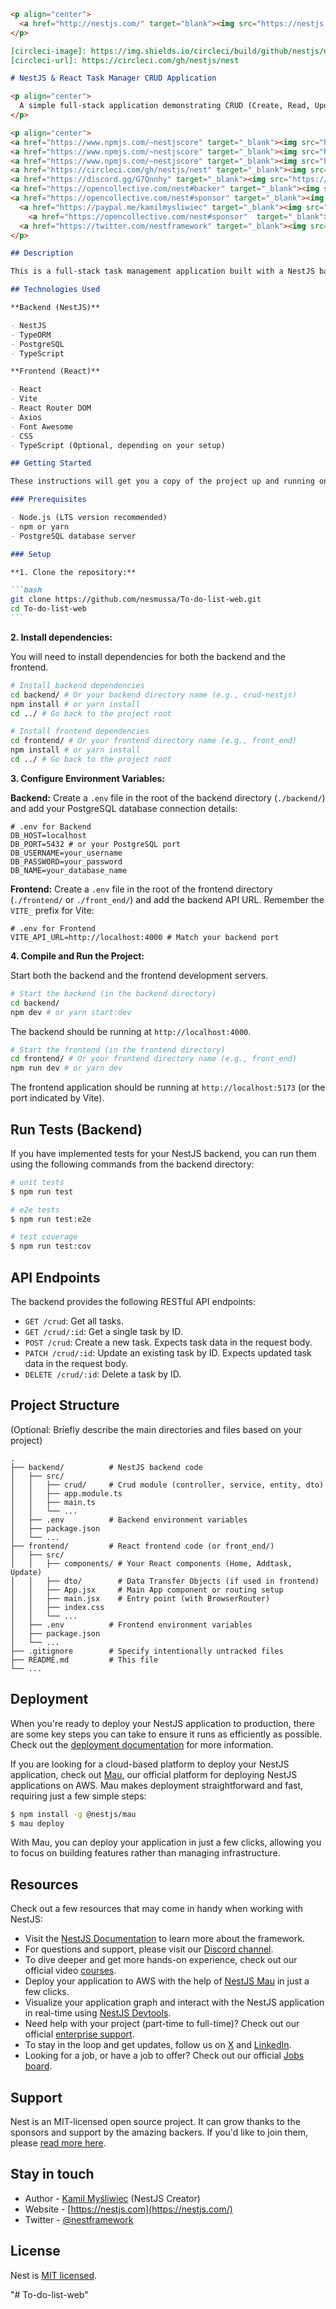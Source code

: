 

````markdown
<p align="center">
  <a href="http://nestjs.com/" target="blank"><img src="https://nestjs.com/img/logo-small.svg" width="120" alt="Nest Logo" /></a>
</p>

[circleci-image]: https://img.shields.io/circleci/build/github/nestjs/nest/master?token=abc123def456
[circleci-url]: https://circleci.com/gh/nestjs/nest

# NestJS & React Task Manager CRUD Application

<p align="center">
  A simple full-stack application demonstrating CRUD (Create, Read, Update, Delete) operations for managing tasks, built with NestJS for the backend and React with Vite for the frontend.
</p>

<p align="center">
<a href="https://www.npmjs.com/~nestjscore" target="_blank"><img src="https://img.shields.io/npm/v/@nestjs/core.svg" alt="NPM Version" /></a>
<a href="https://www.npmjs.com/~nestjscore" target="_blank"><img src="https://img.shields.io/npm/l/@nestjs/core.svg" alt="Package License" /></a>
<a href="https://www.npmjs.com/~nestjscore" target="_blank"><img src="https://img.shields.io/npm/dm/@nestjs/common.svg" alt="NPM Downloads" /></a>
<a href="https://circleci.com/gh/nestjs/nest" target="_blank"><img src="https://img.shields.io/circleci/build/github/nestjs/nest/master" alt="CircleCI" /></a>
<a href="https://discord.gg/G7Qnnhy" target="_blank"><img src="https://img.shields.io/badge/discord-online-brightgreen.svg" alt="Discord"/></a>
<a href="https://opencollective.com/nest#backer" target="_blank"><img src="https://opencollective.com/nest/backers/badge.svg" alt="Backers on Open Collective" /></a>
<a href="https://opencollective.com/nest#sponsor" target="_blank"><img src="https://opencollective.com/nest/sponsors/badge.svg" alt="Sponsors on Open Collective" /></a>
  <a href="https://paypal.me/kamilmysliwiec" target="_blank"><img src="https://img.shields.io/badge/Donate-PayPal-ff3f59.svg" alt="Donate us"/></a>
    <a href="https://opencollective.com/nest#sponsor"  target="_blank"><img src="https://img.shields.io/badge/Support%20us-Open%20Collective-41B883.svg" alt="Support us"></a>
  <a href="https://twitter.com/nestframework" target="_blank"><img src="https://img.shields.io/twitter/follow/nestframework.svg?style=social&label=Follow" alt="Follow us on Twitter"></a>
</p>

## Description

This is a full-stack task management application built with a NestJS backend and a React frontend, demonstrating standard CRUD operations.

## Technologies Used

**Backend (NestJS)**

- NestJS
- TypeORM
- PostgreSQL
- TypeScript

**Frontend (React)**

- React
- Vite
- React Router DOM
- Axios
- Font Awesome
- CSS
- TypeScript (Optional, depending on your setup)

## Getting Started

These instructions will get you a copy of the project up and running on your local machine for development and testing purposes.

### Prerequisites

- Node.js (LTS version recommended)
- npm or yarn
- PostgreSQL database server

### Setup

**1. Clone the repository:**

```bash
git clone https://github.com/nesmussa/To-do-list-web.git
cd To-do-list-web
```
````

**2. Install dependencies:**

You will need to install dependencies for both the backend and the frontend.

```bash
# Install backend dependencies
cd backend/ # Or your backend directory name (e.g., crud-nestjs)
npm install # or yarn install
cd ../ # Go back to the project root

# Install frontend dependencies
cd frontend/ # Or your frontend directory name (e.g., front_end)
npm install # or yarn install
cd ../ # Go back to the project root
```

**3. Configure Environment Variables:**

**Backend:**
Create a `.env` file in the root of the backend directory (`./backend/`) and add your PostgreSQL database connection details:

```dotenv
# .env for Backend
DB_HOST=localhost
DB_PORT=5432 # or your PostgreSQL port
DB_USERNAME=your_username
DB_PASSWORD=your_password
DB_NAME=your_database_name
```

**Frontend:**
Create a `.env` file in the root of the frontend directory (`./frontend/` or `./front_end/`) and add the backend API URL. Remember the `VITE_` prefix for Vite:

```dotenv
# .env for Frontend
VITE_API_URL=http://localhost:4000 # Match your backend port
```

**4. Compile and Run the Project:**

Start both the backend and the frontend development servers.

```bash
# Start the backend (in the backend directory)
cd backend/
npm dev # or yarn start:dev
```

The backend should be running at `http://localhost:4000`.

```bash
# Start the frontend (in the frontend directory)
cd frontend/ # Or your frontend directory name (e.g., front_end)
npm run dev # or yarn dev
```

The frontend application should be running at `http://localhost:5173` (or the port indicated by Vite).

## Run Tests (Backend)

If you have implemented tests for your NestJS backend, you can run them using the following commands from the backend directory:

```bash
# unit tests
$ npm run test

# e2e tests
$ npm run test:e2e

# test coverage
$ npm run test:cov
```

## API Endpoints

The backend provides the following RESTful API endpoints:

- `GET /crud`: Get all tasks.
- `GET /crud/:id`: Get a single task by ID.
- `POST /crud`: Create a new task. Expects task data in the request body.
- `PATCH /crud/:id`: Update an existing task by ID. Expects updated task data in the request body.
- `DELETE /crud/:id`: Delete a task by ID.

## Project Structure

(Optional: Briefly describe the main directories and files based on your project)

```
.
├── backend/          # NestJS backend code
│   ├── src/
│   │   ├── crud/     # Crud module (controller, service, entity, dto)
│   │   ├── app.module.ts
│   │   ├── main.ts
│   │   └── ...
│   ├── .env          # Backend environment variables
│   ├── package.json
│   └── ...
├── frontend/         # React frontend code (or front_end/)
│   ├── src/
│   │   ├── components/ # Your React components (Home, Addtask, Update)
│   │   ├── dto/        # Data Transfer Objects (if used in frontend)
│   │   ├── App.jsx     # Main App component or routing setup
│   │   ├── main.jsx    # Entry point (with BrowserRouter)
│   │   ├── index.css
│   │   └── ...
│   ├── .env          # Frontend environment variables
│   ├── package.json
│   └── ...
├── .gitignore        # Specify intentionally untracked files
├── README.md         # This file
└── ...
```

## Deployment

When you're ready to deploy your NestJS application to production, there are some key steps you can take to ensure it runs as efficiently as possible. Check out the [deployment documentation](https://docs.nestjs.com/deployment) for more information.

If you are looking for a cloud-based platform to deploy your NestJS application, check out [Mau](https://mau.nestjs.com), our official platform for deploying NestJS applications on AWS. Mau makes deployment straightforward and fast, requiring just a few simple steps:

```bash
$ npm install -g @nestjs/mau
$ mau deploy
```

With Mau, you can deploy your application in just a few clicks, allowing you to focus on building features rather than managing infrastructure.

## Resources

Check out a few resources that may come in handy when working with NestJS:

- Visit the [NestJS Documentation](https://docs.nestjs.com) to learn more about the framework.
- For questions and support, please visit our [Discord channel](https://discord.gg/G7Qnnhy).
- To dive deeper and get more hands-on experience, check out our official video [courses](https://courses.nestjs.com/).
- Deploy your application to AWS with the help of [NestJS Mau](https://mau.nestjs.com) in just a few clicks.
- Visualize your application graph and interact with the NestJS application in real-time using [NestJS Devtools](https://devtools.nestjs.com).
- Need help with your project (part-time to full-time)? Check out our official [enterprise support](https://enterprise.nestjs.com).
- To stay in the loop and get updates, follow us on [X](https://x.com/nestframework) and [LinkedIn](https://linkedin.com/company/nestjs).
- Looking for a job, or have a job to offer? Check out our official [Jobs board](https://jobs.nestjs.com).

## Support

Nest is an MIT-licensed open source project. It can grow thanks to the sponsors and support by the amazing backers. If you'd like to join them, please [read more here](https://docs.nestjs.com/support).

## Stay in touch

- Author - [Kamil Myśliwiec](https://twitter.com/kammysliwiec) (NestJS Creator)
- Website - [https://nestjs.com](https://nestjs.com/)
- Twitter - [@nestframework](https://twitter.com/nestframework)

## License

Nest is [MIT licensed](https://github.com/nestjs/nest/blob/master/LICENSE).


"# To-do-list-web" 
